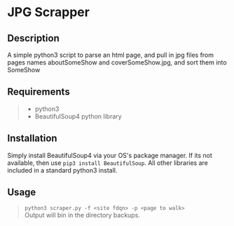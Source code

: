 # JPG Scrapper 

## Description  
A simple python3 script to parse an html page, and pull in jpg files from pages names aboutSomeShow and coverSomeShow.jpg, and sort them into SomeShow

## Requirements
> - python3
> - BeautifulSoup4 python library

## Installation

Simply install BeautifulSoup4 via your OS's package manager. If its not available, then use `pip3 install BeautifulSoup`. All other libraries are included in a standard python3 install.

## Usage

> `python3 scraper.py -f <site fdqn> -p <page to walk>`   
> Output will bin in the directory backups. 